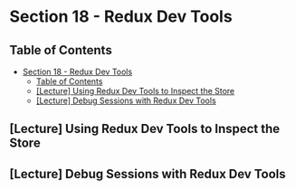 # Section 18 - Redux Dev Tools

## Table of Contents

- [Section 18 - Redux Dev Tools](#section-18---redux-dev-tools)
  - [Table of Contents](#table-of-contents)
  - [[Lecture] Using Redux Dev Tools to Inspect the Store](#lecture-using-redux-dev-tools-to-inspect-the-store)
  - [[Lecture] Debug Sessions with Redux Dev Tools](#lecture-debug-sessions-with-redux-dev-tools)

## [Lecture] Using Redux Dev Tools to Inspect the Store

## [Lecture] Debug Sessions with Redux Dev Tools